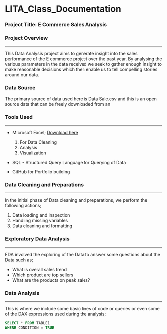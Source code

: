 # LITA_Class_Documentation

### Project Title: E Commerce Sales Analysis

### Project Overview
---
This Data Analysis project aims to generate insight into the sales performance of the E commerce project over the past year. By analysing the various parameters in the data received we seek to gather enough insight to make reasonable decisions which then enable us to tell compelling stories around our data.

### Data Source
The primary source of data used here is Data Sale.csv and this is an open source data that can be freely downloaded from an 

### Tools Used
---
- MIcrosoft Excel; [Download here](https://www.microsoft.com)
  1. For Data Cleaning
  2. Analysis
  3. Visualization
     
- SQL - Structured Query Language for Querying of Data
- GitHub for Portfolio building

### Data Cleaning and Preparations
---
In the initial phase of Data cleaning and preparations, we perform the following actions;
1. Data loading and inspection
2. Handling missing variables
3. Data cleaning and formatting

### Exploratory Data Analysis
---
EDA involved the exploring of the Data to answer some questions about the Data such as;
- What is overall sales trend
- Which product are top sellers
- What are the products on peak sales?

### Data Analysis
---
This is where we include some basic lines of code or queries or even some of the DAX expressions used during the analysis;
```SQL
SELECT * FROM TABLE1
WHERE CONDITION = TRUE
```
